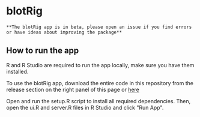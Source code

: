 # blotRig

    **The blotRig app is in beta, please open an issue if you find errors or have ideas about improving the package**

## How to run the app

R and R Studio are required to run the app locally, make sure you have them installed. 

To use the blotRig app, download the entire code in this repository from the release section on the right panel of this page or [here](https://github.com/ucsf-ferguson-lab/blotRig/releases/tag/V0.1)

Open and run the setup.R script to install all required dependencies. Then, open the ui.R and server.R files in R Studio and click "Run App".
